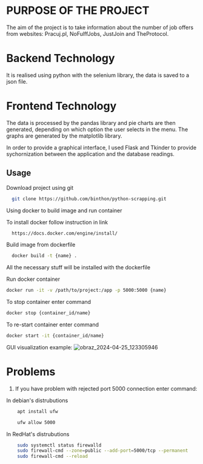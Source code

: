 
# PURPOSE OF THE PROJECT

The aim of the project is to take information about the number of job offers from websites: Pracuj.pl, NoFulffJobs, JustJoin and TheProtocol.

# Backend Technology

It is realised using python with the selenium library, the data is saved to a json file.

# Frontend Technology

The data is processed by the pandas library and pie charts are then generated, depending on which option the user selects in the menu. The graphs are generated by the matplotlib library.

In order to provide a graphical interface, I used Flask and Tkinder to provide sychornization between the application and the database readings. 



## Usage

Download project using git

```bash
  git clone https://github.com/binthon/python-scrapping.git
```

Using docker to build image and run container

To install docker follow instruction in link 
```bash
  https://docs.docker.com/engine/install/
```

Build image from dockerfile

```bash
  docker build -t {name} .
```

All the necessary stuff will be installed with the dockerfile 

Run docker container 
```bash
docker run -it -v /path/to/project:/app -p 5000:5000 {name}
```

To stop container enter command

```bash
docker stop {container_id/name}
```

To re-start container enter command 

```bash
docker start -it {container_id/name}
```

GUI visualization example:
![obraz_2024-04-25_123305946](https://github.com/binthon/python-scrapping/assets/74725795/f29ab5ae-c54a-4a71-ac1a-2a7ad61df927)


# Problems
1. If you have problem with rejected port 5000 connection enter command:

In debian's distrubutions
```bash
    apt install ufw

    ufw allow 5000
```

In RedHat's distrubutions

```bash
    sudo systemctl status firewalld
    sudo firewall-cmd --zone=public --add-port=5000/tcp --permanent
    sudo firewall-cmd --reload
```
